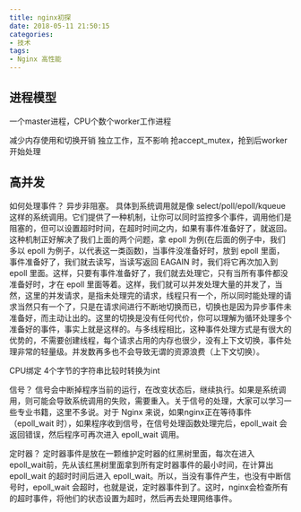 ```yaml
---
title: nginx初探
date: 2018-05-11 21:50:15
categories:
- 技术 
tags:
- Nginx 高性能 
---
```


## 进程模型
一个master进程，CPU个数个worker工作进程

减少内存使用和切换开销
独立工作，互不影响
抢accept_mutex，抢到后worker开始处理

## 高并发
如何处理事件？
异步非阻塞。
具体到系统调用就是像 select/poll/epoll/kqueue 这样的系统调用。它们提供了一种机制，让你可以同时监控多个事件，调用他们是阻塞的，但可以设置超时时间，在超时时间之内，如果有事件准备好了，就返回。这种机制正好解决了我们上面的两个问题，拿 epoll 为例(在后面的例子中，我们多以 epoll 为例子，以代表这一类函数)，当事件没准备好时，放到 epoll 里面，事件准备好了，我们就去读写，当读写返回 EAGAIN 时，我们将它再次加入到 epoll 里面。这样，只要有事件准备好了，我们就去处理它，只有当所有事件都没准备好时，才在 epoll 里面等着。这样，我们就可以并发处理大量的并发了，当然，这里的并发请求，是指未处理完的请求，线程只有一个，所以同时能处理的请求当然只有一个了，只是在请求间进行不断地切换而已，切换也是因为异步事件未准备好，而主动让出的。这里的切换是没有任何代价，你可以理解为循环处理多个准备好的事件，事实上就是这样的。与多线程相比，这种事件处理方式是有很大的优势的，不需要创建线程，每个请求占用的内存也很少，没有上下文切换，事件处理非常的轻量级。并发数再多也不会导致无谓的资源浪费（上下文切换）。

CPU绑定
4个字节的字符串比较时转换为int

信号？
信号会中断掉程序当前的运行，在改变状态后，继续执行。如果是系统调用，则可能会导致系统调用的失败，需要重入。关于信号的处理，大家可以学习一些专业书籍，这里不多说。对于 Nginx 来说，如果nginx正在等待事件（epoll_wait 时），如果程序收到信号，在信号处理函数处理完后，epoll_wait 会返回错误，然后程序可再次进入 epoll_wait 调用。

定时器？
定时器事件是放在一颗维护定时器的红黑树里面，每次在进入 epoll_wait前，先从该红黑树里面拿到所有定时器事件的最小时间，在计算出 epoll_wait 的超时时间后进入 epoll_wait。所以，当没有事件产生，也没有中断信号时，epoll_wait 会超时，也就是说，定时器事件到了。这时，nginx会检查所有的超时事件，将他们的状态设置为超时，然后再去处理网络事件。


